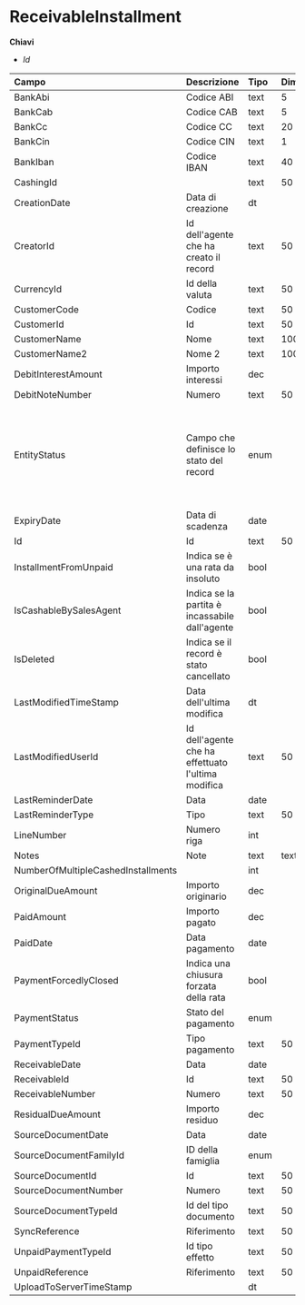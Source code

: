 # ReceivableInstallment

  
 **Chiavi**

* _Id_

| Campo | Descrizione | Tipo | Dimensione | Note |
| :--- | :--- | :--- | :--- | :--- |
| BankAbi | Codice ABI | text | 5 |  |
| BankCab | Codice CAB | text | 5 |  |
| BankCc | Codice CC | text | 20 |  |
| BankCin | Codice CIN | text | 1 |  |
| BankIban | Codice IBAN | text | 40 |  |
| CashingId |  | text | 50 |  |
| CreationDate | Data di creazione | dt |  |  |
| CreatorId | Id dell'agente che ha creato il record | text | 50 |  |
| CurrencyId | Id della valuta | text | 50 |  |
| CustomerCode | Codice | text | 50 |  |
| CustomerId | Id | text | 50 |  |
| CustomerName | Nome | text | 100 |  |
| CustomerName2 | Nome 2 | text | 100 |  |
| DebitInterestAmount | Importo interessi | dec |  |  |
| DebitNoteNumber | Numero | text | 50 |  |
| EntityStatus | Campo che definisce lo stato del record | enum |  | 0: ImportedFromErp, 1: ExportedToErp, 2: ImportedByErp, 3: ExportingToErp, 4: Deleted, 5: CommittingExportToErp, 6: ToExportToErp, 7: Editing, 8: UploadedToServer |
| ExpiryDate | Data di scadenza | date |  |  |
| Id | Id | text | 50 |  |
| InstallmentFromUnpaid | Indica se è una rata da insoluto | bool |  |  |
| IsCashableBySalesAgent | Indica se la partita è incassabile dall'agente | bool |  |  |
| IsDeleted | Indica se il record è stato cancellato | bool |  |  |
| LastModifiedTimeStamp | Data dell'ultima modifica | dt |  |  |
| LastModifiedUserId | Id dell'agente che ha effettuato l'ultima modifica | text | 50 |  |
| LastReminderDate | Data | date |  |  |
| LastReminderType | Tipo | text | 50 |  |
| LineNumber | Numero riga | int |  |  |
| Notes | Note | text | text |  |
| NumberOfMultipleCashedInstallments |  | int |  |  |
| OriginalDueAmount | Importo originario | dec |  |  |
| PaidAmount | Importo pagato | dec |  |  |
| PaidDate | Data pagamento | date |  |  |
| PaymentForcedlyClosed | Indica una chiusura forzata della rata | bool |  |  |
| PaymentStatus | Stato del pagamento | enum |  | 0: ToPay, 1: Paid, 2: Unpaid, 3: PaidOnKimo |
| PaymentTypeId | Tipo pagamento | text | 50 |  |
| ReceivableDate | Data | date |  |  |
| ReceivableId | Id | text | 50 |  |
| ReceivableNumber | Numero | text | 50 |  |
| ResidualDueAmount | Importo residuo | dec |  |  |
| SourceDocumentDate | Data | date |  |  |
| SourceDocumentFamilyId | ID della famiglia | enum |  |  |
| SourceDocumentId | Id | text | 50 |  |
| SourceDocumentNumber | Numero | text | 50 |  |
| SourceDocumentTypeId | Id del tipo documento | text | 50 |  |
| SyncReference | Riferimento | text | 50 |  |
| UnpaidPaymentTypeId | Id tipo effetto | text | 50 |  |
| UnpaidReference | Riferimento | text | 50 |  |
| UploadToServerTimeStamp |  | dt |  |  |

